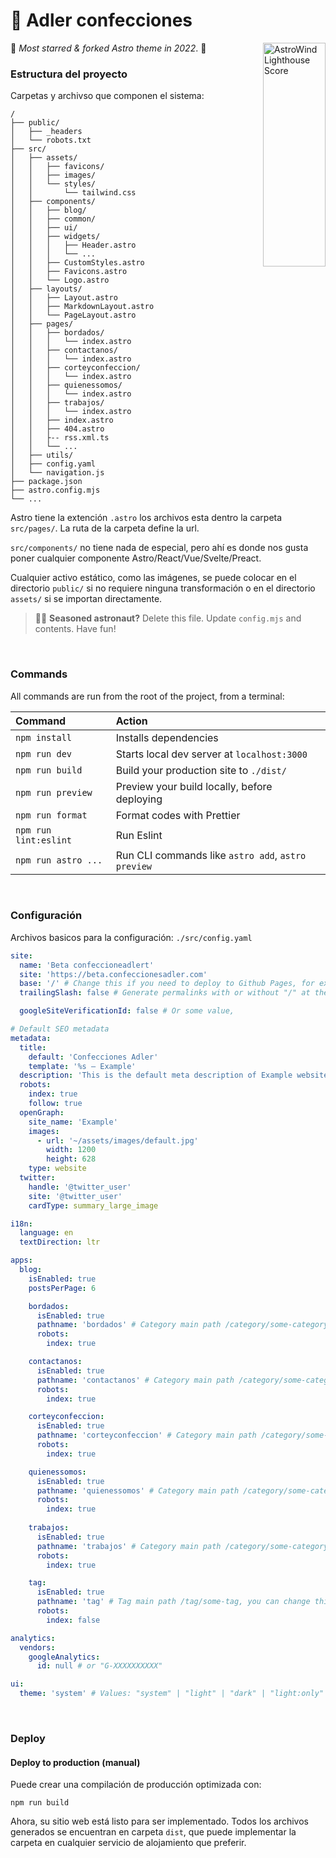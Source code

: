 # 🚀 Adler confecciones

<img src="https://raw.githubusercontent.com/onwidget/.github/main/resources/astrowind/lighthouse-score.png" align="right"
     alt="AstroWind Lighthouse Score" width="100" height="358">

🌟 _Most *starred* & *forked* Astro theme in 2022_. 🌟

### Estructura del proyecto

Carpetas y archivso que componen el sistema:

```
/
├── public/
│   ├── _headers
│   └── robots.txt
├── src/
│   ├── assets/
│   │   ├── favicons/
│   │   ├── images/
│   │   └── styles/
│   │       └── tailwind.css
│   ├── components/
│   │   ├── blog/
│   │   ├── common/
│   │   ├── ui/
│   │   ├── widgets/
│   │   │   ├── Header.astro
│   │   │   └── ...
│   │   ├── CustomStyles.astro
│   │   ├── Favicons.astro
│   │   └── Logo.astro
│   ├── layouts/
│   │   ├── Layout.astro
│   │   ├── MarkdownLayout.astro
│   │   └── PageLayout.astro
│   ├── pages/
│   │   ├── bordados/
│   │   │   └── index.astro
│   │   ├── contactanos/
│   │   │   └── index.astro
│   │   ├── corteyconfeccion/
│   │   │   └── index.astro
│   │   ├── quienessomos/
│   │   │   └── index.astro
│   │   ├── trabajos/
│   │   │   └── index.astro
│   │   ├── index.astro
│   │   ├── 404.astro
│   │   ├-- rss.xml.ts
│   │   └── ...
│   ├── utils/
│   ├── config.yaml
│   └── navigation.js
├── package.json
├── astro.config.mjs
└── ...
```

Astro tiene la extención `.astro` los archivos esta dentro la carpeta `src/pages/`. La ruta de la carpeta define la url.

`src/components/` no tiene nada de especial, pero ahí es donde nos gusta poner cualquier componente Astro/React/Vue/Svelte/Preact.


Cualquier activo estático, como las imágenes, se puede colocar en el directorio `public/` si no requiere ninguna transformación o en el directorio `assets/` si se importan directamente.

> 🧑‍🚀 **Seasoned astronaut?** Delete this file. Update `config.mjs` and contents. Have fun!

<br>

### Commands

All commands are run from the root of the project, from a terminal:

| Command               | Action                                             |
| :-------------------- | :------------------------------------------------- |
| `npm install`         | Installs dependencies                              |
| `npm run dev`         | Starts local dev server at `localhost:3000`        |
| `npm run build`       | Build your production site to `./dist/`            |
| `npm run preview`     | Preview your build locally, before deploying       |
| `npm run format`      | Format codes with Prettier                         |
| `npm run lint:eslint` | Run Eslint                                         |
| `npm run astro ...`   | Run CLI commands like `astro add`, `astro preview` |

<br>

### Configuración

Archivos basicos para la configuración: `./src/config.yaml`

```yaml
site:
  name: 'Beta confeccioneadlert'
  site: 'https://beta.confeccionesadler.com'
  base: '/' # Change this if you need to deploy to Github Pages, for example
  trailingSlash: false # Generate permalinks with or without "/" at the end

  googleSiteVerificationId: false # Or some value,

# Default SEO metadata
metadata:
  title:
    default: 'Confecciones Adler'
    template: '%s — Example'
  description: 'This is the default meta description of Example website'
  robots:
    index: true
    follow: true
  openGraph:
    site_name: 'Example'
    images:
      - url: '~/assets/images/default.jpg'
        width: 1200
        height: 628
    type: website
  twitter:
    handle: '@twitter_user'
    site: '@twitter_user'
    cardType: summary_large_image

i18n:
  language: en
  textDirection: ltr

apps:
  blog:
    isEnabled: true
    postsPerPage: 6

    bordados:
      isEnabled: true
      pathname: 'bordados' # Category main path /category/some-category, you can change this to "group" (/group/some-category)
      robots:
        index: true

    contactanos:
      isEnabled: true
      pathname: 'contactanos' # Category main path /category/some-category, you can change this to "group" (/group/some-category)
      robots:
        index: true

    corteyconfeccion:
      isEnabled: true
      pathname: 'corteyconfeccion' # Category main path /category/some-category, you can change this to "group" (/group/some-category)
      robots:
        index: true

    quienessomos:
      isEnabled: true
      pathname: 'quienessomos' # Category main path /category/some-category, you can change this to "group" (/group/some-category)
      robots:
        index: true
    
    trabajos:
      isEnabled: true
      pathname: 'trabajos' # Category main path /category/some-category, you can change this to "group" (/group/some-category)
      robots:
        index: true

    tag:
      isEnabled: true
      pathname: 'tag' # Tag main path /tag/some-tag, you can change this to "topics" (/topics/some-category)
      robots:
        index: false

analytics:
  vendors:
    googleAnalytics:
      id: null # or "G-XXXXXXXXXX"

ui:
  theme: 'system' # Values: "system" | "light" | "dark" | "light:only" | "dark:only"
```

<br>

### Deploy

#### Deploy to production (manual)

Puede crear una compilación de producción optimizada con:

```shell
npm run build
```

Ahora, su sitio web está listo para ser implementado. Todos los archivos generados se encuentran en
carpeta `dist`, que puede implementar la carpeta en cualquier servicio de alojamiento que
preferir.
